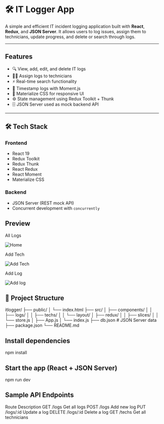 # 🛠️ IT Logger App

A simple and efficient IT incident logging application built with **React**, **Redux**, and **JSON Server**. It allows users to log issues, assign them to technicians, update progress, and delete or search through logs.

---

##  Features

- 🔍 View, add, edit, and delete IT logs
- 🧑‍🔧 Assign logs to technicians
- ⚡ Real-time search functionality
- 📆 Timestamp logs with Moment.js
- 🎯 Materialize CSS for responsive UI
- ⚙️ State management using Redux Toolkit + Thunk
- 🗄️ JSON Server used as mock backend API

---

## 🛠 Tech Stack

### Frontend
- React 19
- Redux Toolkit
- Redux Thunk
- React Redux
- React Moment
- Materialize CSS

### Backend
- JSON Server (REST mock API)
- Concurrent development with `concurrently`
## Preview

All Logs

![Home](https://github.com/user-attachments/assets/f62ecb87-6865-4a34-85c1-bfc03eaa46d0)

Add Tech

![Add Tech](https://github.com/user-attachments/assets/091d3dcb-4fdd-4407-9d03-e2589e7cce47)

Add Log

![Add log](https://github.com/user-attachments/assets/9219d125-5152-4b89-8179-2afe68746d44)




## 📂 Project Structure
itlogger/
├── public/
│ └── index.html
├── src/
│ ├── components/
│ │ ├── logs/
│ │ ├── techs/
│ │ └── layout/
│ ├── redux/
│ │ ├── slices/
│ │ └── store.js
│ ├── App.js
│ └── index.js
├── db.json # JSON Server data
├── package.json
└── README.md

## Install dependencies
npm install
## Start the app (React + JSON Server)
npm run dev

## Sample API Endpoints
Route	Description
GET /logs	Get all logs
POST /logs	Add new log
PUT /logs/:id	Update a log
DELETE /logs/:id	Delete a log
GET /techs	Get all technicians

